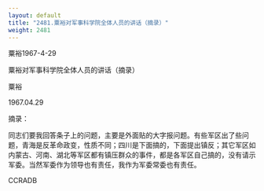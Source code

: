 ```yaml
---
layout: default
title: "2481.粟裕对军事科学院全体人员的讲话（摘录）"
weight: 2481
---
```


粟裕1967-4-29

粟裕对军事科学院全体人员的讲话（摘录）

粟裕

1967.04.29

摘录：

同志们要我回答条子上的问题，主要是外面贴的大字报问题。有些军区出了些问题，青海是反革命政变，性质不同；四川是下面搞的，下面提出镇反；其它军区如内蒙古、河南、湖北等军区都有镇压群众的事件，都是各军区自己搞的，没有请示军委。当然军委作为领导也有责任，我作为军委常委也有责任。

CCRADB

